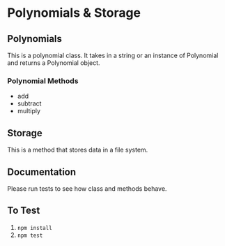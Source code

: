 # Polynomials & Storage

## Polynomials
This is a polynomial class. It takes in a string or an instance of Polynomial and returns a Polynomial object.

### Polynomial Methods
* add
* subtract
* multiply

## Storage
This is a method that stores data in a file system.

## Documentation
Please run tests to see how class and methods behave.

## To Test
1. `npm install`
2. `npm test`
